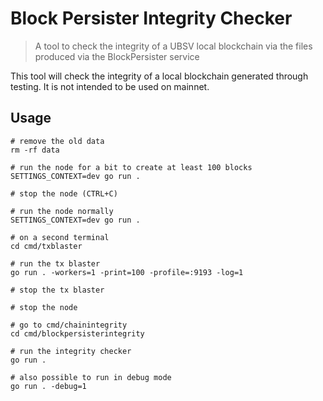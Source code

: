 # Block Persister Integrity Checker
> A tool to check the integrity of a UBSV local blockchain via the files produced via the BlockPersister service

This tool will check the integrity of a local blockchain generated through testing. It is not intended to be used on
mainnet.

## Usage

```shell
# remove the old data
rm -rf data

# run the node for a bit to create at least 100 blocks
SETTINGS_CONTEXT=dev go run .

# stop the node (CTRL+C)

# run the node normally
SETTINGS_CONTEXT=dev go run .

# on a second terminal
cd cmd/txblaster

# run the tx blaster
go run . -workers=1 -print=100 -profile=:9193 -log=1

# stop the tx blaster

# stop the node

# go to cmd/chainintegrity
cd cmd/blockpersisterintegrity

# run the integrity checker
go run .

# also possible to run in debug mode
go run . -debug=1
```

